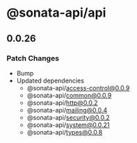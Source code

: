 # @sonata-api/api

## 0.0.26

### Patch Changes

- Bump
- Updated dependencies
  - @sonata-api/access-control@0.0.9
  - @sonata-api/common@0.0.9
  - @sonata-api/http@0.0.2
  - @sonata-api/mailing@0.0.4
  - @sonata-api/security@0.0.2
  - @sonata-api/system@0.0.21
  - @sonata-api/types@0.0.8
